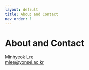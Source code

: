 ```yaml
---
layout: default
title: About and Contact
nav_order: 5 
---
```


# About and Contact

<div class="author-container">
  <span class="author-name">Minhyeok Lee</span>
  <br>
  <a href="mailto:mlee@yonsei.ac.kr" class="author-email">mlee@yonsei.ac.kr</a>
</div>
